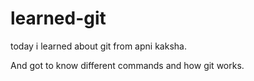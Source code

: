 # learned-git
today i learned about git from apni kaksha.

And got to know different commands and how git works.
